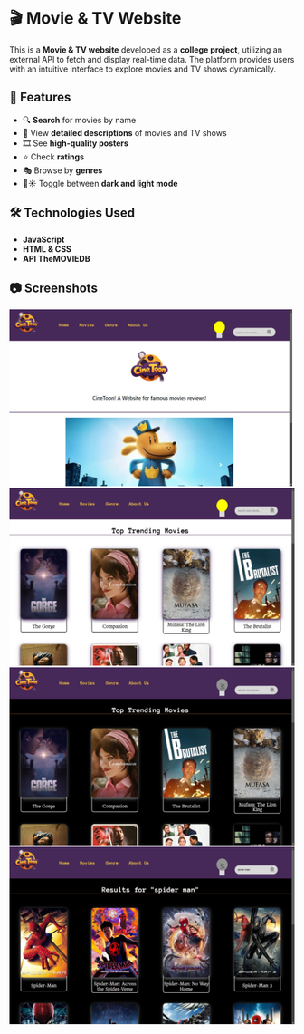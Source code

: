 # 🎬 Movie & TV Website  

This is a **Movie & TV website** developed as a **college project**, utilizing an external API to fetch and display real-time data. The platform provides users with an intuitive interface to explore movies and TV shows dynamically.  

## 🚀 Features  
- 🔍 **Search** for movies by name  
- 📄 View **detailed descriptions** of movies and TV shows  
- 🎞️ See **high-quality posters**  
- ⭐ Check **ratings**  
- 🎭 Browse by **genres**  
- 🌙☀️ Toggle between **dark and light mode**  

## 🛠️ Technologies Used  
- **JavaScript**  
- **HTML & CSS**  
- **API TheMOVIEDB**  


## 📷 Screenshots  

<img src="./images/home.jpg" alt="Home" width="500">  

<img src="./images/movies-light.jpg" alt="Movies Page Light" width="700">  

<img src="./images/movies-dark.jpg" alt="Movies Page Dark" width="700">  

<img src="./images/search.jpg" alt="Search Bar Working" width="700">  
